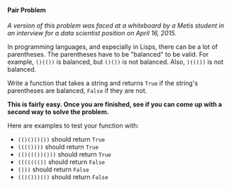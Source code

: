 #### Pair Problem

*A version of this problem was faced at a whiteboard by a Metis student in an interview for a data scientist position on April 16, 2015.*

In programming languages, and especially in Lisps, there can be a lot of parentheses. The parentheses have to be "balanced" to be valid. For example, `()(())` is balanced, but `()())` is not balanced. Also, `)((())` is not balanced.

Write a function that takes a string and returns `True` if the string's parentheses are balanced, `False` if they are not.

**This is fairly easy. Once you are finished, see if you can come up with a second way to solve the problem.**

Here are examples to test your function with:

 * `(()()()())` should return `True`
 * `(((())))` should return `True`
 * `(()((())()))` should return `True`
 * `((((((())` should return `False`
 * `()))` should return `False`
 * `(()()))(()` should return `False`